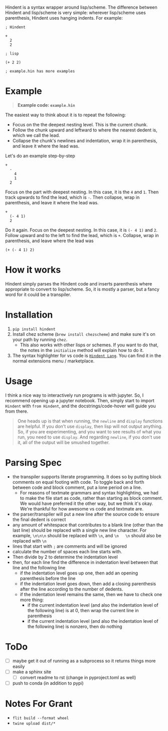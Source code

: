 Hindent is a syntax wrapper around lisp/scheme.
The difference between Hindent and lisp/scheme is very simple:
wherever lisp/scheme uses parenthesis,
Hindent uses hanging indents.  For example:

```
; Hindent

+
  2
  2

; lisp

(+ 2 2)

; example.hin has more examples
```

# Example

> **Example code: `example.hin`**

The easiest way to think about it
is to repeat the following:

- Focus on the the deepest nesting
  level. This is the current chunk.
- Follow the chunk upward and leftward
  to where the nearest dedent
  is, which we call the lead.
- Collapse the chunk's newlines
  and indentation,
  wrap it in parenthesis,
  and leave it where the lead was. 
 
Let's do an example step-by-step

```
+
  -
    4
    1
  2
```

Focus on the part with deepest nesting.
In this case, it is the `4` and `1`.
Then track upwards to find the
lead, which is `-`.
Then collapse, wrap in parenthesis, and
leave it where the lead was.

```
+
  (- 4 1)
  2
```

Do it again. Focus on the deepest
nesting. In this case, it is
`(- 4 1)` and `2`.  Follow
upward and to the left to find
the lead, which is `+`.  Collapse,
wrap in parenthesis, and leave
where the lead was

```
(+ (- 4 1) 2)
```

# How it works

Hindent simply parses the Hindent code and
inserts parenthesis where appropriate to convert
to lisp/scheme.  So, it is mostly
a parser, but a fancy word for it could be a transpiler.

# Installation

1. `pip install hindent`
2. Install chez scheme (`brew install chezscheme`)
   and make sure it's on your path by running `chez`.
   - This also works with other lisps or schemes. If
     you want to do that, the
     notes in the ``initialize`` method will explain how
     to do it.
3. The syntax highlighter for vs code is
   [`Hindent Lang`](https://marketplace.visualstudio.com/items?itemName=GrantSmith.hindent-lang).  You can find
   it in the normal extensions menu / marketplace.

# Usage

I think a nice way to interactively run programs is with jupyter.
So, I recommend opening up a jupyter notebook. Then, simply start to
import ``Hindent`` with `from Hindent`, and the docstrings/code-hover
will guide you from there.

> One heads up is that when running, the `newline` and `display` functions
> are helpful.  If you don't use `display`, then lisp will not output
> anything. So, if you are experimenting, and you want to see results
> of what you run, you need to use `display`.
> And regarding `newline`, if you don't use it, all of the output will be smushed
> together.


# Parsing Spec

- the transpiler supports literate programming. It does so
  by putting block comments on equal footing with code. To
  toggle back and forth between code and block comment,
  put a lone period on a line.
  - For reasons of textmate grammars and syntax highlighting,
    we had to make the file start as code, rather than starting
    as block comment. We would have preferred it the other way,
    but we think it's okay.  We're thankful for how awesome vs
    code and textmate are.
- the parser/transpiler will put a new line after the source code
  to ensure the final dedent is correct
- any amount of whitespace that contributes to a blank line
  (other than the last line) should be replaced with a single
  new line character. For example, `\n\n\n` should be replaced
  with `\n`, and `\n   \n` should also be replaced with `\n`
- lines that start with `;` are comments and will be ignored
- calculate the number of spaces each line starts with.
- Then divide by 2 to determine the indentation level
- then, for each line find the difference in indentation level
  between that line and the following line
  - if the indentation level goes up one, then add an opening parenthesis before the line
  - if the indentation level goes down, then add a closing parenthesis after the line
    according to the number of dedents.
  - if the indentation level remains the same, then we have to check one more thing:
    - if the current indentation level (and also the indentation level of the following line)
      is at 0, then wrap the current line in parenthesis
    - if the current indentation level (and also the indentation level of the following line)
      is nonzero, then do nothing

# ToDo

- [ ] maybe get it out of running as a subprocess so
      it returns things more easily
- [ ] make a sphinx site
  - [ ] convert readme to rst (change in pyproject.toml as well)
- [ ] push to conda (in addition to pypi)

# Notes For Grant

- `flit build --format wheel`
- `twine upload dist/*`
